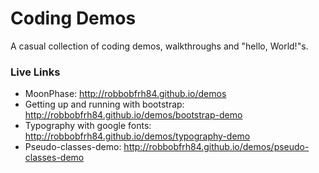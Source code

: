 # Coding Demos
A casual collection of coding demos, walkthroughs and "hello, World!"s.

### Live Links
* MoonPhase: http://robbobfrh84.github.io/demos
* Getting up and running with bootstrap:  http://robbobfrh84.github.io/demos/bootstrap-demo
* Typography with google fonts: http://robbobfrh84.github.io/demos/typography-demo
* Pseudo-classes-demo: http://robbobfrh84.github.io/demos/pseudo-classes-demo
